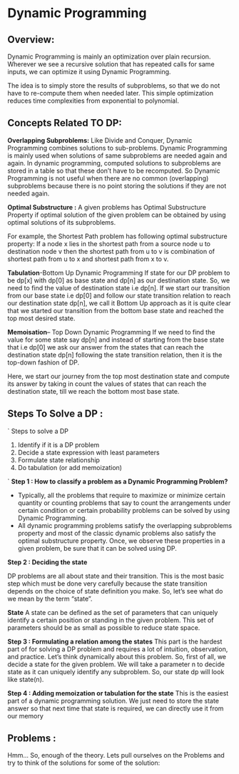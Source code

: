# Dynamic Programming

## Overview:
Dynamic Programming is mainly an optimization over plain recursion. Wherever we see a recursive solution that has repeated calls for same inputs, we can optimize it using Dynamic Programming.

The idea is to simply store the results of subproblems, so that we do not have to re-compute them when needed later. This simple optimization reduces time complexities from exponential to polynomial.
## Concepts Related TO DP:

**Overlapping Subproblems:**
Like Divide and Conquer, Dynamic Programming combines solutions to sub-problems. Dynamic Programming is mainly used when solutions of same subproblems are needed again and again. In dynamic programming, computed solutions to subproblems are stored in a table so that these don’t have to be recomputed. So Dynamic Programming is not useful when there are no common (overlapping) subproblems because there is no point storing the solutions if they are not needed again.

**Optimal Substructure :**
A given problems has Optimal Substructure Property if optimal solution of the given problem can be obtained by using optimal solutions of its subproblems.

For example, the Shortest Path problem has following optimal substructure property:
If a node x lies in the shortest path from a source node u to destination node v then the shortest path from u to v is combination of shortest path from u to x and shortest path from x to v.

**Tabulation**-Bottom Up Dynamic Programming 
If state for our DP problem to be dp[x] with dp[0] as base state and dp[n] as our destination state. So,  we need to find the value of destination state i.e dp[n].
If we start our transition from our base state i.e dp[0] and follow our state transition relation to reach our destination state dp[n], we call it Bottom Up approach as it is quite clear that we started our transition from the bottom base state and reached the top most desired state.

**Memoisation**– Top Down Dynamic Programming
If we need to find the value for some state say dp[n] and instead of starting from the base state that i.e dp[0] we ask our answer from the states that can reach the destination state dp[n] following the state transition relation, then it is the top-down fashion of DP.

Here, we start our journey from the top most destination state and compute its answer by taking in count the values of states that can reach the destination state, till we reach the bottom most base state. 

## Steps To Solve a DP :
`
Steps to solve a DP
1) Identify if it is a DP problem
2) Decide a state expression with 
   least parameters
3) Formulate state relationship    
4) Do tabulation (or add memoization)

`
**Step 1 : How to classify a problem as a Dynamic Programming Problem?**
- Typically, all the problems that require to maximize or minimize certain quantity or counting problems that say to count the arrangements under certain condition or certain probability problems can be solved by using Dynamic Programming.
- All dynamic programming problems satisfy the overlapping subproblems property and most of the classic dynamic problems also satisfy the optimal substructure property. Once, we observe these properties in a given problem, be sure that it can be solved using DP.

**Step 2 : Deciding the state**

DP problems are all about state and their transition. This is the most basic step which must be done very carefully because the state transition depends on the choice of state definition you make. So, let’s see what do we mean by the term “state”.

**State** A state can be defined as the set of parameters that can uniquely identify a certain position or standing in the given problem. This set of parameters should be as small as possible to reduce state space.

**Step 3 : Formulating a relation among the states** 
This part is the hardest part of for solving a DP problem and requires a lot of intuition, observation, and practice.
Let’s think dynamically about this problem. So, first of all, we decide a state for the given problem. We will take a parameter n to decide state as it can uniquely identify any subproblem. So, our state dp will look like state(n).

**Step 4 : Adding memoization or tabulation for the state**
This is the easiest part of a dynamic programming solution. We just need to store the state answer so that next time that state is required, we can directly use it from our memory

## Problems :

Hmm... So, enough of the theory. Lets pull ourselves on the Problems and try to think of the solutions for some of the solution:

